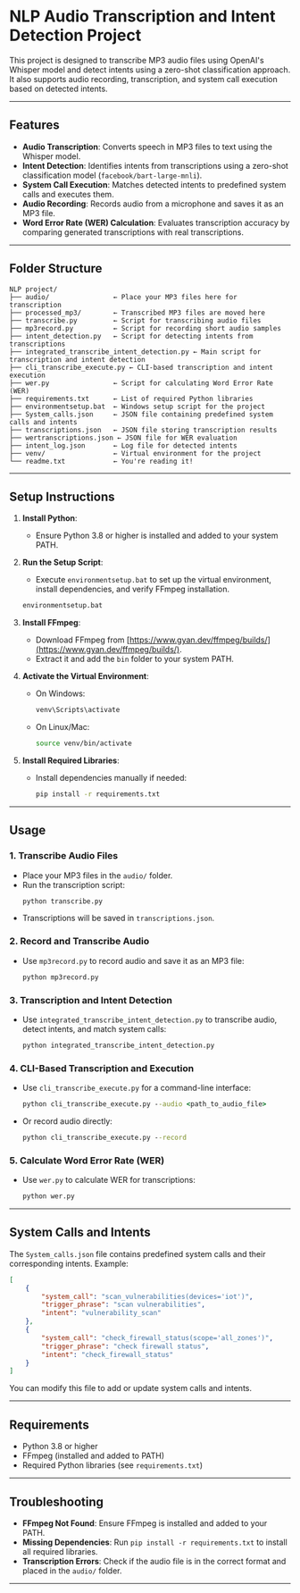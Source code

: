 # NLP Audio Transcription and Intent Detection Project

This project is designed to transcribe MP3 audio files using OpenAI's Whisper model and detect intents using a zero-shot classification approach. It also supports audio recording, transcription, and system call execution based on detected intents.

---

## Features

- **Audio Transcription**: Converts speech in MP3 files to text using the Whisper model.
- **Intent Detection**: Identifies intents from transcriptions using a zero-shot classification model (`facebook/bart-large-mnli`).
- **System Call Execution**: Matches detected intents to predefined system calls and executes them.
- **Audio Recording**: Records audio from a microphone and saves it as an MP3 file.
- **Word Error Rate (WER) Calculation**: Evaluates transcription accuracy by comparing generated transcriptions with real transcriptions.

---

## Folder Structure

```
NLP project/
├── audio/                ← Place your MP3 files here for transcription  
├── processed_mp3/        ← Transcribed MP3 files are moved here  
├── transcribe.py         ← Script for transcribing audio files  
├── mp3record.py          ← Script for recording short audio samples  
├── intent_detection.py   ← Script for detecting intents from transcriptions  
├── integrated_transcribe_intent_detection.py ← Main script for transcription and intent detection  
├── cli_transcribe_execute.py ← CLI-based transcription and intent execution  
├── wer.py                ← Script for calculating Word Error Rate (WER)  
├── requirements.txt      ← List of required Python libraries  
├── environmentsetup.bat  ← Windows setup script for the project  
├── System_calls.json     ← JSON file containing predefined system calls and intents  
├── transcriptions.json   ← JSON file storing transcription results  
├── wertranscriptions.json ← JSON file for WER evaluation  
├── intent_log.json       ← Log file for detected intents  
├── venv/                 ← Virtual environment for the project  
└── readme.txt            ← You're reading it!
```

---

## Setup Instructions

1. **Install Python**:
   - Ensure Python 3.8 or higher is installed and added to your system PATH.

2. **Run the Setup Script**:
   - Execute `environmentsetup.bat` to set up the virtual environment, install dependencies, and verify FFmpeg installation.

   ```cmd
   environmentsetup.bat
   ```

3. **Install FFmpeg**:
   - Download FFmpeg from [https://www.gyan.dev/ffmpeg/builds/](https://www.gyan.dev/ffmpeg/builds/).
   - Extract it and add the `bin` folder to your system PATH.

4. **Activate the Virtual Environment**:
   - On Windows:
     ```cmd
     venv\Scripts\activate
     ```
   - On Linux/Mac:
     ```bash
     source venv/bin/activate
     ```

5. **Install Required Libraries**:
   - Install dependencies manually if needed:
     ```bash
     pip install -r requirements.txt
     ```

---

## Usage

### 1. **Transcribe Audio Files**
   - Place your MP3 files in the `audio/` folder.
   - Run the transcription script:
     ```cmd
     python transcribe.py
     ```
   - Transcriptions will be saved in `transcriptions.json`.

### 2. **Record and Transcribe Audio**
   - Use `mp3record.py` to record audio and save it as an MP3 file:
     ```cmd
     python mp3record.py
     ```

### 3. **Transcription and Intent Detection**
   - Use `integrated_transcribe_intent_detection.py` to transcribe audio, detect intents, and match system calls:
     ```cmd
     python integrated_transcribe_intent_detection.py
     ```

### 4. **CLI-Based Transcription and Execution**
   - Use `cli_transcribe_execute.py` for a command-line interface:
     ```cmd
     python cli_transcribe_execute.py --audio <path_to_audio_file>
     ```
   - Or record audio directly:
     ```cmd
     python cli_transcribe_execute.py --record
     ```

### 5. **Calculate Word Error Rate (WER)**
   - Use `wer.py` to calculate WER for transcriptions:
     ```cmd
     python wer.py
     ```

---

## System Calls and Intents

The `System_calls.json` file contains predefined system calls and their corresponding intents. Example:

```json
[
    {
        "system_call": "scan_vulnerabilities(devices='iot')",
        "trigger_phrase": "scan vulnerabilities",
        "intent": "vulnerability_scan"
    },
    {
        "system_call": "check_firewall_status(scope='all_zones')",
        "trigger_phrase": "check firewall status",
        "intent": "check_firewall_status"
    }
]
```

You can modify this file to add or update system calls and intents.

---

## Requirements

- Python 3.8 or higher
- FFmpeg (installed and added to PATH)
- Required Python libraries (see `requirements.txt`)

---

## Troubleshooting

- **FFmpeg Not Found**: Ensure FFmpeg is installed and added to your PATH.
- **Missing Dependencies**: Run `pip install -r requirements.txt` to install all required libraries.
- **Transcription Errors**: Check if the audio file is in the correct format and placed in the `audio/` folder.

---
